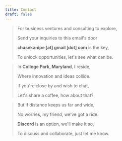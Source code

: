 ```yaml
---
title: Contact
draft: false
---
```


> For business ventures and consulting to explore,
>
> Send your inquiries to this email's door
>
> **chasekanipe [at] gmail [dot] com** is the key,
>
> To unlock opportunities, let's see what can be.

> In **College Park, Maryland**, I reside,
>
> Where innovation and ideas collide.
>
> If you're close by and wish to chat,
>
> Let's share a coffee, how about that?

> But if distance keeps us far and wide,
>
> No worries, my friend, we've got a ride.
>
> **Discord** is an option, we'll make it so,
>
> To discuss and collaborate, just let me know.
